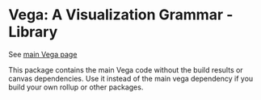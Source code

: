 # Vega: A Visualization Grammar - Library

See [main Vega page](https://github.com/vega/vega)

This package contains the main Vega code without the build results or canvas dependencies.  Use it instead of the main vega dependency if you
build your own rollup or other packages.
